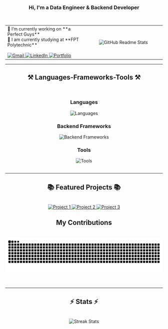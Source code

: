 <h3 align="center">Hi, I'm a Data Engineer & Backend Developer</h3>
<br/>

<table style=""width="100%", align="center", boder="none">
    <tr>
        <td width="50%">
            🔭 I’m currently working on **a Perfect Guys**<br/>
            🌱 I am currently studying at **FPT Polytechnic**<br/><br/>
            <a href="mailto:anhndt25@gmail.com">
                <img src="https://img.shields.io/badge/Gmail-333333?style=for-the-badge&logo=gmail&logoColor=red" alt="Gmail" />
            </a>
            <a href="https://linkedin.com/in/pedro-sales-muniz" target="_blank">
                <img src="https://img.shields.io/badge/LinkedIn-0077B5?style=for-the-badge&logo=linkedin&logoColor=white" alt="LinkedIn" />
            </a>
            <a href="https://salesp07.github.io" target="_blank">
                <img src="https://img.shields.io/badge/Portfolio-FF5722?style=for-the-badge&logo=todoist&logoColor=white" alt="Portfolio" />
            </a>
        </td>
        <td width="50%" align="center">
            <img width="390" src="https://github-readme-stats.vercel.app/api?username=ntuananhdevs&count_private=true&show_icons=true&theme=react&rank_icon=github&border_radius=10&token=YOUR_PERSONAL_ACCESS_TOKEN" alt="GitHub Readme Stats" />
        </td>
    </tr>
</table>

<hr/>

<h2 align="center">⚒️ Languages-Frameworks-Tools ⚒️</h2>
<br/>
<div align="center">
    <h3>Languages</h3>
    <img src="https://skillicons.dev/icons?i=python,javascript,php,ruby,go" alt="Languages" />
    <h3>Backend Frameworks</h3>
    <img src="https://skillicons.dev/icons?i=laravel,nodejs,express,flask,django" alt="Backend Frameworks" />
    <h3>Tools</h3>
    <img src="https://skillicons.dev/icons?i=git,github,vscode,firebase,mongodb,mysql,bootstrap,mui,tailwind,laravel" alt="Tools" />
</div>

<br/>
<hr/>

<h2 align="center">📚 Featured Projects 📚</h2>
<br/>
<div align="center">
    <a href="https://github.com/ntuananhdevs/project1" target="_blank">
        <img src="https://img.shields.io/badge/Project1-Informative%20Description-green?style=for-the-badge" alt="Project 1" />
    </a>
    <a href="https://github.com/ntuananhdevs/project2" target="_blank">
        <img src="https://img.shields.io/badge/Project2-Informative%20Description-blue?style=for-the-badge" alt="Project 2" />
    </a>
    <a href="https://github.com/ntuananhdevs/project3" target="_blank">
        <img src="https://img.shields.io/badge/Project3-Informative%20Description-yellow?style=for-the-badge" alt="Project 3" />
    </a>
</div>

<div align="center">
    <h2>My Contributions</h2>
    <br>
    <img alt="snake eating my contributions" src="https://raw.githubusercontent.com/ntuananhdevs/ntuananhdevs/output/github-contribution-grid-snake.svg" />
    <br/><br/><br/>
</div>

<hr/>

<h2 align="center">⚡ Stats ⚡</h2>
<br>
<div align="center">
    <img width="390" src="https://github-readme-streak-stats-salesp07.vercel.app/?user=ntuananhdevs&count_private=true&theme=react&border_radius=10" alt="Streak Stats"/>
</div>
